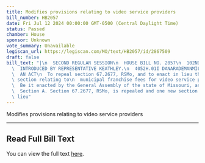 ```yaml
---
title: Modifies provisions relating to video service providers
bill_number: HB2057
date: Fri Jul 12 2024 00:00:00 GMT-0500 (Central Daylight Time)
status: Passed
chamber: House
sponsor: Unknown
vote_summary: Unavailable
legiscan_url: https://legiscan.com/MO/text/HB2057/id/2867509
draft: false
bill_text: "|\n  SECOND REGULAR SESSION\n  HOUSE BILL NO. 2057\n  102ND GENERAL ASSEMBLY\n\
  \  INTRODUCED BY REPRESENTATIVE KEATHLEY.\n  4052H.01I DANARADEMANMILLER,ChiefClerk\n\
  \  AN ACT\n  To repeal section 67.2677, RSMo, and to enact in lieu thereof one new\
  \ section relating to\n  municipal franchise fees for video service providers.\n\
  \  Be it enacted by the General Assembly of the state of Missouri, as follows:\n\
  \  Section A. Section 67.2677, RSMo, is repealed and one new section enacted in\
  \ lieu"
---
```

Modifies provisions relating to video service providers

---

## Read Full Bill Text

You can view the full text [here](https://legiscan.com/MO/text/HB2057/id/2867509).
